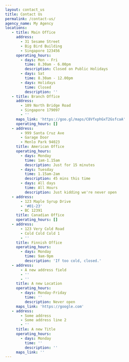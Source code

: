 ```yaml
---
layout: contact_us
title: Contact Us
permalink: /contact-us/
agency_name: My Agency
locations:
   - title: Main Office
     address:
       - 31 Sesame Street
       - Big Bird Building
       - Singapore 123456
     operating_hours:
       - days: Mon - Fri
         time: 8.30am - 6.00pm
         description: Closed on Public Holidays
       - days: Sat
         time: 8.30am - 12.00pm
       - days: Holidays
         time: Closed
         description: ''
   - title: Branch Office
     address:
       - 109 North Bridge Road
       - Singapore 179097
       - ''
     maps_link: 'https://goo.gl/maps/C8VfxphGxT2GsfcaA'
     operating_hours: []
   - address:
       - 999 Santa Cruz Ave
       - Garage Door
       - Menlo Park 94023
     title: American Office
     operating_hours:
       - days: Monday
         time: 1am-1.15am
         description: Just for 15 minutes
       - days: Tuesday
         time: 1.15am-2am
         description: 45 mins this time
       - days: All days
         time: All Hours
         description: Just kidding we're never open
   - address:
       - 123 Maple Syrup Drive
       - '#01-23'
       - BC 12391
     title: Canadian Office
     operating_hours: []
   - address:
       - 123 Very Cold Road
       - Cold Cold Cold 1
       - ''
     title: Finnish Office
     operating_hours:
       - days: Monday
         time: 9am-9pm
         description: 'If too cold, closed.'
   - address:
       - A new address field
       - ''
       - ''
     title: A new Location
     operating_hours:
       - days: Monday-Friday
         time: ''
         description: Never open
     maps_link: 'https://google.com'
   - address:
       - Some address
       - Some address line 2
       - ''
     title: A new Title
     operating_hours:
       - days: Monday
         time: ''
         description: ''
     maps_link: ''
---
```

